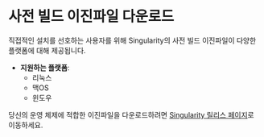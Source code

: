 # 사전 빌드 이진파일 다운로드

직접적인 설치를 선호하는 사용자를 위해 Singularity의 사전 빌드 이진파일이 다양한 플랫폼에 대해 제공됩니다.

- **지원하는 플랫폼**:
    - 리눅스
    - 맥OS
    - 윈도우

당신의 운영 체제에 적합한 이진파일을 다운로드하려면 [Singularity 릴리스 페이지](https://github.com/data-preservation-programs/singularity/releases)로 이동하세요.
